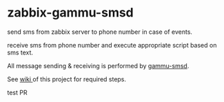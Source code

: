 # zabbix-gammu-smsd

send sms from zabbix server to phone number in case of events.

receive sms from phone number and execute appropriate script based on sms text.

All message sending & receiving is performed by <a href="https://wammu.eu/docs/manual/smsd/">gammu-smsd</a>.

See <a href="https://github.com/z-afshar/zabbix-gammu-smsd/wiki/zabbix-gammu-smsd-Installation-Guide"> wiki </a>of this project for required steps.


test PR